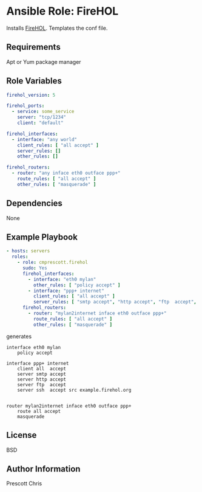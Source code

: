 Ansible Role: FireHOL
=========

Installs [FireHOL](http://firehol.org/). Templates the conf file.

Requirements
------------

Apt or Yum  package manager

Role Variables
--------------

```yaml
firehol_version: 5

firehol_ports:
  - service: some_service
    server: "tcp/1234"
    client: "default"

firehol_interfaces:
  - interface: "any world"
    client_rules: [ "all accept" ]
    server_rules: []
    other_rules: []

firehol_routers:
  - router: "any inface eth0 outface ppp+"
    route_rules: [ "all accept" ]
    other_rules: [ "masquerade" ]
```

Dependencies
------------

None

Example Playbook
----------------

```yaml
- hosts: servers
  roles:
    - role: cmprescott.firehol
      sudo: Yes
      firehol_interfaces:
        - interface: "eth0 mylan"
          other_rules: [ "policy accept" ]
        - interface: "ppp+ internet"
          client_rules: [ "all accept" ]
          server_rules: [ "smtp accept", "http accept", "ftp  accept", "ssh  accept src example.firehol.org" ]
      firehol_routers:
        - router: "mylan2internet inface eth0 outface ppp+"
          route_rules: [ "all accept" ]
          other_rules: [ "masquerade" ]
```

generates 

```shell
interface eth0 mylan
    policy accept

interface ppp+ internet    
    client all  accept
    server smtp accept
    server http accept
    server ftp  accept
    server ssh  accept src example.firehol.org


router mylan2internet inface eth0 outface ppp+
    route all accept
    masquerade
```

License
-------

BSD

Author Information
------------------

Prescott Chris
